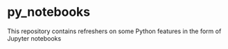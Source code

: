 # py_notebooks
This repository contains refreshers on some Python features in the form of Jupyter notebooks
